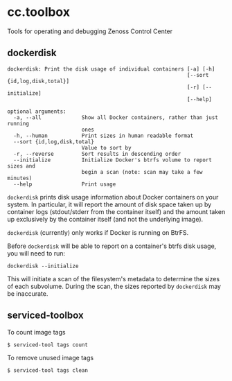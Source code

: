 # cc.toolbox

Tools for operating and debugging Zenoss Control Center

## dockerdisk

```
dockerdisk: Print the disk usage of individual containers [-a] [-h]
                                                          [--sort {id,log,disk,total}]
                                                          [-r] [--initialize]
                                                          [--help]

optional arguments:
  -a, --all             Show all Docker containers, rather than just running
                        ones
  -h, --human           Print sizes in human readable format
  --sort {id,log,disk,total}
                        Value to sort by
  -r, --reverse         Sort results in descending order
  --initialize          Initialize Docker's btrfs volume to report sizes and
                        begin a scan (note: scan may take a few minutes)
  --help                Print usage
```

```dockerdisk``` prints disk usage information about Docker containers on your
system. In particular, it will report the amount of disk space taken up by
container logs (stdout/stderr from the container itself) and the amount taken
up exclusively by the container itself (and not the underlying image).

```dockerdisk``` (currently) only works if Docker is running on BtrFS.

Before ```dockerdisk``` will be able to report on a container's btrfs disk usage, you will need to run:

    dockerdisk --initialize

This will initiate a scan of the filesystem's metadata to determine the sizes
of each subvolume. During the scan, the sizes reported by ```dockerdisk``` may
be inaccurate.

## serviced-toolbox

To count image tags
```
$ serviced-tool tags count
```

To remove unused image tags
```
$ serviced-tool tags clean
```
